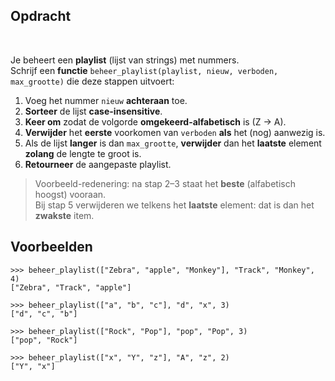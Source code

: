 ## Opdracht
<br>

Je beheert een **playlist** (lijst van strings) met nummers.  
Schrijf een **functie** `beheer_playlist(playlist, nieuw, verboden, max_grootte)` die deze stappen uitvoert:

1. Voeg het nummer `nieuw` **achteraan** toe.  
2. **Sorteer** de lijst **case-insensitive**.  
3. **Keer om** zodat de volgorde **omgekeerd-alfabetisch** is (Z → A).  
4. **Verwijder** het **eerste** voorkomen van `verboden` **als** het (nog) aanwezig is.  
5. Als de lijst **langer** is dan `max_grootte`, **verwijder** dan het **laatste** element **zolang** de lengte te groot is.  
6. **Retourneer** de aangepaste playlist.

> Voorbeeld-redenering: na stap 2–3 staat het **beste** (alfabetisch hoogst) vooraan.  
> Bij stap 5 verwijderen we telkens het **laatste** element: dat is dan het **zwakste** item.

## Voorbeelden

    >>> beheer_playlist(["Zebra", "apple", "Monkey"], "Track", "Monkey", 4)
    ["Zebra", "Track", "apple"]

    >>> beheer_playlist(["a", "b", "c"], "d", "x", 3)
    ["d", "c", "b"]

    >>> beheer_playlist(["Rock", "Pop"], "pop", "Pop", 3)
    ["pop", "Rock"]

    >>> beheer_playlist(["x", "Y", "z"], "A", "z", 2)
    ["Y", "x"]
